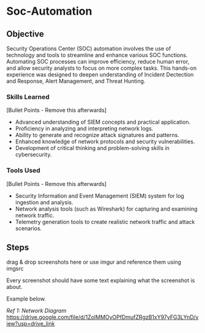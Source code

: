 # Soc-Automation

## Objective

Security Operations Center (SOC) automation involves the use of technology and tools to streamline and enhance various SOC functions. Automating SOC processes can improve efficiency, reduce human error, and allow security analysts to focus on more complex tasks. This hands-on experience was designed to deepen understanding of Incident Dectection and Response, Alert Management, and Threat Hunting.

### Skills Learned
[Bullet Points - Remove this afterwards]

- Advanced understanding of SIEM concepts and practical application.
- Proficiency in analyzing and interpreting network logs.
- Ability to generate and recognize attack signatures and patterns.
- Enhanced knowledge of network protocols and security vulnerabilities.
- Development of critical thinking and problem-solving skills in cybersecurity.

### Tools Used
[Bullet Points - Remove this afterwards]

- Security Information and Event Management (SIEM) system for log ingestion and analysis.
- Network analysis tools (such as Wireshark) for capturing and examining network traffic.
- Telemetry generation tools to create realistic network traffic and attack scenarios.

## Steps
drag & drop screenshots here or use imgur and reference them using imgsrc

Every screenshot should have some text explaining what the screenshot is about.

Example below.

*Ref 1: Network Diagram*
https://drive.google.com/file/d/1ZolMMOyOPfDmufZRgzB1xY97yFG3LYnD/view?usp=drive_link
